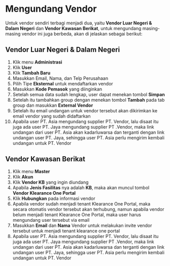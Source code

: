 # Mengundang Vendor
Untuk vendor sendiri terbagi menjadi dua, yaitu **Vendor Luar Negeri & Dalam Negeri** dan **Vendor Kawasan Berikat**, untuk mengundang masing- masing vendor ini juga berbeda, akan di jelaskan sebagai berikut:

## Vendor Luar Negeri & Dalam Negeri
1.	Klik menu **Administrasi**
2.	Klik **User**
3.	Klik **Tambah Baru**
4.	Masukkan Email, Nama, dan Telp Perusahaan
5.	Pilih Tipe **Eksternal** untuk mendaftarkan vendor
6.	Masukkan **Kode Pemasok** yang diinginkan
7.	Setelah semua data sudah lengkap, user dapat menekan tombol **Simpan**
8.	Setelah itu tambahkan group dengan menekan tombol **Tambah** pada tab group dan masukkan **External Vendor**
9.	Setelah itu email undangan untuk vendor tersebut akan dikirimkan ke email vendor yang sudah didaftarkan
10.	Apabila user PT. Asia mengundang supplier PT. Vendor, lalu disaat itu juga ada user PT. Jaya mengundang supplier PT .Vendor, maka link undangan dari user PT. Asia akan kadarluwarsa dan terganti dengan link undangan user PT. Jaya, sehingga user PT. Asia perlu mengirim kembali undangan untuk  PT. Vendor

## Vendor Kawasan Berikat
1.	Klik menu **Master**
2.	Klik **Akun**
3.	Klik **Vendor KB** yang ingin diundang
4.	Apabila **Jenis Fasilitas** nya adalah **KB**, maka akan muncul tombol **Vendor Klearance One Portal**
5.	Klik **Hubungkan** pada informasi vendor
6.	Apabila vendor sudah menjadi tenant Klearance One Portal, maka secara otomatis vendor tersebut akan terhubung, namun apabila vendor belum menjadi tenant Klearance One Portal, maka user harus mengundang user tersebut via email
7.	Masukkan **Email** dan **Nama** Vendor untuk melakukan invite vendor tersebut untuk menjadi tenant klearance one portal
8.	Apabila user PT. Asia mengundang supplier PT. Vendor, lalu disaat itu juga ada user PT. Jaya mengundang supplier PT .Vendor, maka link undangan dari user PT. Asia akan kadarluwarsa dan terganti dengan link undangan user PT. Jaya, sehingga user PT. Asia perlu mengirim kembali undangan untuk  PT. Vendor
